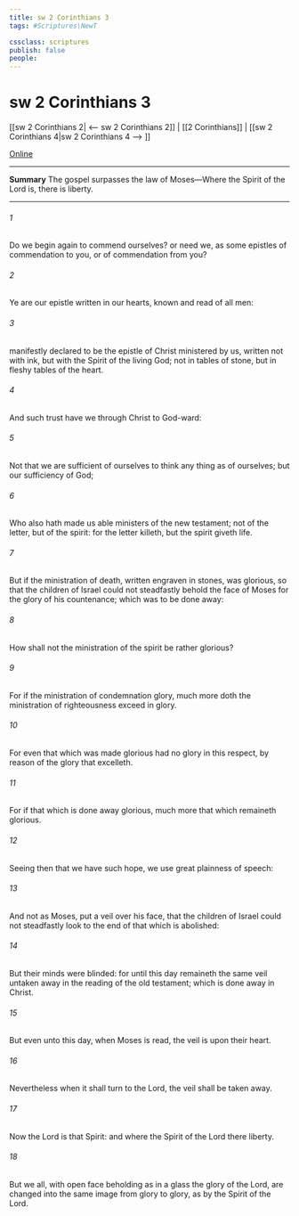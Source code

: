 ```yaml
---
title: sw 2 Corinthians 3
tags: #Scriptures\NewT

cssclass: scriptures
publish: false
people:
---
```


# sw 2 Corinthians 3
[[sw 2 Corinthians 2| <-- sw 2 Corinthians 2]] | [[2 Corinthians]] | [[sw 2 Corinthians 4|sw 2 Corinthians 4 --> ]]

[Online](https://churchofjesuschrist.org/study/scriptures/nt/2-cor/3?lang=eng)

---
__Summary__
The gospel surpasses the law of Moses—Where the Spirit of the Lord is, there is liberty.

---
###### 1 
Do we begin again to commend ourselves? or need we, as some  epistles of commendation to you, or  of commendation from you?

###### 2 
Ye are our epistle written in our hearts, known and read of all men:

###### 3 
 manifestly declared to be the epistle of Christ ministered by us, written not with ink, but with the Spirit of the living God; not in tables of stone, but in fleshy tables of the heart.

###### 4 
And such trust have we through Christ to God-ward:

###### 5 
Not that we are sufficient of ourselves to think any thing as of ourselves; but our sufficiency  of God;

###### 6 
Who also hath made us able ministers of the new testament; not of the letter, but of the spirit: for the letter killeth, but the spirit giveth life.

###### 7 
But if the ministration of death, written  engraven in stones, was glorious, so that the children of Israel could not steadfastly behold the face of Moses for the glory of his countenance; which  was to be done away:

###### 8 
How shall not the ministration of the spirit be rather glorious?

###### 9 
For if the ministration of condemnation  glory, much more doth the ministration of righteousness exceed in glory.

###### 10 
For even that which was made glorious had no glory in this respect, by reason of the glory that excelleth.

###### 11 
For if that which is done away  glorious, much more that which remaineth  glorious.

###### 12 
Seeing then that we have such hope, we use great plainness of speech:

###### 13 
And not as Moses,  put a veil over his face, that the children of Israel could not steadfastly look to the end of that which is abolished:

###### 14 
But their minds were blinded: for until this day remaineth the same veil untaken away in the reading of the old testament; which  is done away in Christ.

###### 15 
But even unto this day, when Moses is read, the veil is upon their heart.

###### 16 
Nevertheless when it shall turn to the Lord, the veil shall be taken away.

###### 17 
Now the Lord is that Spirit: and where the Spirit of the Lord  there  liberty.

###### 18 
But we all, with open face beholding as in a glass the glory of the Lord, are changed into the same image from glory to glory,  as by the Spirit of the Lord.

